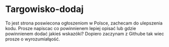 # Targowisko-dodaj
To jest strona poswiecona ogłoszeniom w Polsce, zachecam do ulepszenia kodu.
Prosze napiscac co powinnienem lepiej opisać lub gdzie powinnienem dodać jakieś wskazóki? 
Dopiero zaczynam z Githube tak wiec prosze o wyrozumiałąość.

